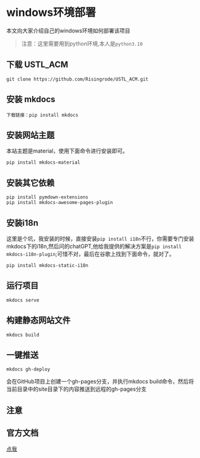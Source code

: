 # windows环境部署

本文向大家介绍自己的windows环境如何部署该项目

 > 注意：这里需要用到python环境,本人是`python3.10`

## 下载 USTL_ACM

```
git clone https://github.com/Risingrode/USTL_ACM.git
```

## 安装 mkdocs

```
下载链接：pip install mkdocs
```
## 安装网站主题

本站主题是material，使用下面命令进行安装即可。
```
pip install mkdocs-material
```

## 安装其它依赖

```
pip install pymdown-extensions
pip install mkdocs-awesome-pages-plugin
```

## 安装i18n

这里是个坑，我安装的时候，直接安装`pip install i18n`不行，你需要专门安装mkdocs下的i18n,然后问的chatGPT,他给我提供的解决方案是`pip install mkdocs-i18n-plugin`;可惜不对，最后在谷歌上找到下面命令，就对了。
```
pip install mkdocs-static-i18n
```

## 运行项目

```
mkdocs serve
```

## 构建静态网站文件

```
mkdocs build
```

## 一键推送
```
mkdocs gh-deploy
```
会在GitHub项目上创建一个gh-pages分支，并执行mkdocs build命令，然后将当前目录中的site目录下的内容推送到远程的gh-pages分支

## 注意


## 官方文档

[点我](https://squidfunk.github.io/mkdocs-material/plugins/)









